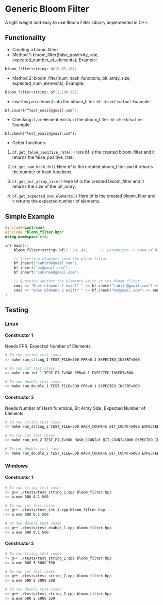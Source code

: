 # Generic Bloom Filter
A light weight and easy to use Bloom Filter Library implemented in C++.

## Functionality
* Creating a bloom filter:
 * Method 1:
bloom_filter<Type>(false_positivity_rate, expected_number_of_elements);
Example:
```cpp
bloom_filter<string> bf(0.05,10);
```

 * Method 2:
bloom_filter<Type>(num_hash_functions, bit_array_size, expected_num_elements);
Example:
```cpp
bloom_filter<string> bf(3,100,50);
```

* Inserting an element into the bloom_filter: `bf.insert(value)`
Example:
```cpp
bf.insert(“test_email@gmail.com”);
```

* Checking if an element exists in the bloom_filter: `bf.check(value)`
Example:
```
bf.check(“test_email@gmail.com”);
```

* Getter functions:
 1. `bf.get_false_positive_rate()`
 Here bf is the created bloom_filter and it returns the false_positive_rate.

 2. `bf.get_num_hash_fn()`
 Here bf is the created bloom_filter and it returns the number of hash functions.

 3. `bf.get_bit_array_size()`
 Here bf is the created bloom_filter and it returns the size of the bit_array.

 4. `bf.get_expected_num_elements()`
 Here bf is the created bloom_filter and it returns the expected number of elements.


## Simple Example
```cpp
#include<iostream>
#include "bloom_filter.hpp"
using namespace std;

int main(){
	bloom_filter<string> bf(2, 20, 4);		// parameters -> (num of hash functions, bit array size, expected num of elements)

	// Inserting elements into the bloom filter
	bf.insert("sahith@gmail.com");
	bf.insert("om@gmail.com");
	bf.insert("saksham@gmail.com");

	// Querying whether the elements exist in the bloom filter
	cout << "Does element 1 exist? " << bf.check("sahith@gmail.com") << endl;	// true
	cout << "Does element 2 exist? " << bf.check("mo@gmail.com") << endl;		// false
}
```

## Testing
### Linux
#### Constructor 1
Needs FPR, Expected Number of Elements.
```bash
# To run string test cases
>> make run_string_1 TEST_FILE=500 FPR=0.1 EXPECTED_INSERT=500

# To run int test cases
>> make run_int_1 TEST_FILE=500 FPR=0.1 EXPECTED_INSERT=500

# To run double test cases
>> make run_double_1 TEST_FILE=500 FPR=0.1 EXPECTED_INSERT=500
```

#### Constructor 2
Needs Number of Hash functions, Bit Array Size, Expected Number of Elements.
```bash
# To run string test cases
>> make run_string_2 TEST_FILE=500 HASH_COUNT=5 BIT_COUNT=5000 EXPECTED_INSERT=500

# To run int test cases
>> make run_int_2 TEST_FILE=500 HASH_COUNT=5 BIT_COUNT=5000 EXPECTED_INSERT=500

# To run double test cases
>> make run_double_2 TEST_FILE=500 HASH_COUNT=5 BIT_COUNT=5000 EXPECTED_INSERT=500
```

### Windows
#### Constructor 1
```bash
# To run string test cases
>> g++ ./tests/test_string_1.cpp bloom_filter.hpp
>> a.exe 500 0.1 500

# To run int test cases
>> g++ ./tests/test_int_1.cpp bloom_filter.hpp
>> a.exe 500 0.1 500

# To run double test cases
>> g++ ./tests/test_double_1.cpp bloom_filter.hpp
>> a.exe 500 0.1 500
```

#### Constructor 2
```bash
# To run string test cases
>> g++ ./tests/test_string_2.cpp bloom_filter.hpp
>> a.exe 500 5 5000 500

# To run int test cases
>> g++ ./tests/test_string_2.cpp bloom_filter.hpp
>> a.exe 500 5 5000 500

# To run double test cases
>> g++ ./tests/test_string_2.cpp bloom_filter.hpp
>> a.exe 500 5 5000 500
```